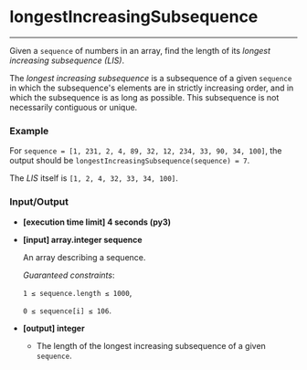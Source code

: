 # longestIncreasingSubsequence

---
Given a `sequence` of numbers in an array, find the length of its *longest increasing subsequence (LIS)*.

The *longest increasing subsequence* is a subsequence of a given `sequence` in which the subsequence's elements are in strictly increasing order, and in which the subsequence is as long as possible. This subsequence is not necessarily contiguous or unique.

### Example

For `sequence = [1, 231, 2, 4, 89, 32, 12, 234, 33, 90, 34, 100]`, the output should be
`longestIncreasingSubsequence(sequence) = 7`.

The *LIS* itself is `[1, 2, 4, 32, 33, 34, 100]`.

### Input/Output

* **[execution time limit] 4 seconds (py3)**

* **[input] array.integer sequence**

  An array describing a sequence.

  *Guaranteed constraints*:

  `1 ≤ sequence.length ≤ 1000`,

  `0 ≤ sequence[i] ≤ 106`.

* **[output] integer**

  * The length of the longest increasing subsequence of a given `sequence`.